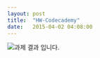 ```yaml
---
layout: post
title:  "HW-Codecademy"
date:   2015-04-02 04:08:00
---
```


![과제 결과 입니다.](https://cloud.githubusercontent.com/assets/11540472/6949101/6c27dada-d8ed-11e4-9cbc-22f1d4210c32.JPG)

